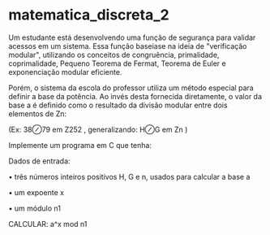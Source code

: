# matematica_discreta_2

Um estudante está desenvolvendo uma função de segurança para validar acessos em um sistema. Essa função baseiase
na ideia de "verificação modular", utilizando os conceitos de congruência, primalidade, coprimalidade, Pequeno
Teorema de Fermat, Teorema de Euler e exponenciação modular eficiente.

Porém, o sistema da escola do professor utiliza um método especial para definir a base da potência. Ao invés desta
fornecida diretamente, o valor da base a é definido como o resultado da divisão modular entre dois elementos de
Zn:

(Ex: 38⊘79 em Z252 , generalizando: H⊘G em Zn )

Implemente um programa em C que tenha:

Dados de entrada:

  • três números inteiros positivos H, G e n, usados para calcular a base a

  • um expoente x

  • um módulo n1

CALCULAR: a^x mod n1
